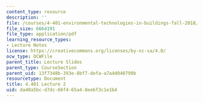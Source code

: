 ```yaml
---
content_type: resource
description: ''
file: /courses/4-401-environmental-technologies-in-buildings-fall-2018/da40a5bcd7dc66f465a48ee6f3c1e1b4_MIT4_401F18_lec2.pdf
file_size: 6664191
file_type: application/pdf
learning_resource_types:
- Lecture Notes
license: https://creativecommons.org/licenses/by-nc-sa/4.0/
ocw_type: OCWFile
parent_title: Lecture Slides
parent_type: CourseSection
parent_uid: 13f7348b-393e-8bf7-defa-a7a4d040799b
resourcetype: Document
title: 4.401 Lecture 2
uid: da40a5bc-d7dc-66f4-65a4-8ee6f3c1e1b4
---
```


